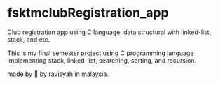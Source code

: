 # fsktmclubRegistration_app
Club registration app using C language. data structural with linked-list, stack, and etc.

This is my final semester project using C programming language
implementing stack, linked-list, searching, sorting, and recursion.

made by 🧡 by ravisyah in malaysia.
